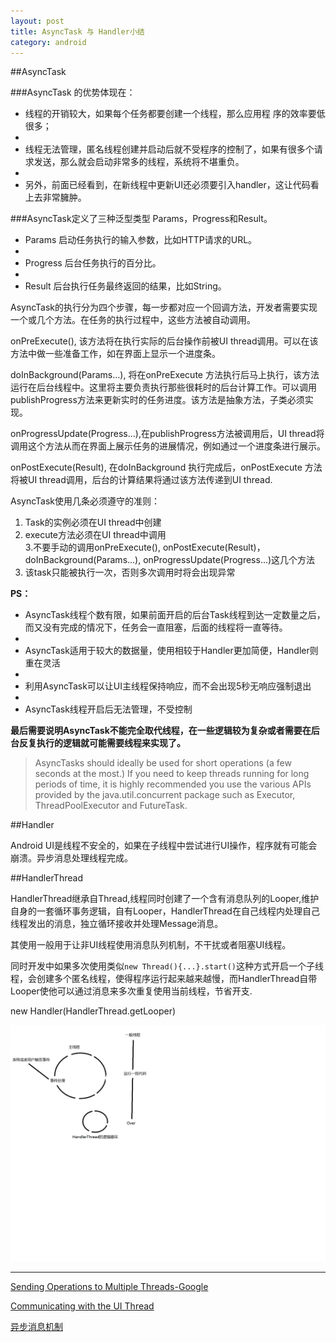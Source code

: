 ```yaml
---
layout: post
title: AsyncTask 与 Handler小结
category: android
---
```

##AsyncTask

###AsyncTask 的优势体现在：

* 线程的开销较大，如果每个任务都要创建一个线程，那么应用程 序的效率要低很多； 
* 
* 线程无法管理，匿名线程创建并启动后就不受程序的控制了，如果有很多个请求发送，那么就会启动非常多的线程，系统将不堪重负。 
* 
* 另外，前面已经看到，在新线程中更新UI还必须要引入handler，这让代码看上去非常臃肿。

###AsyncTask定义了三种泛型类型 Params，Progress和Result。

* Params 启动任务执行的输入参数，比如HTTP请求的URL。 
* 
* Progress 后台任务执行的百分比。 
* 
* Result 后台执行任务最终返回的结果，比如String。

AsyncTask的执行分为四个步骤，每一步都对应一个回调方法，开发者需要实现一个或几个方法。在任务的执行过程中，这些方法被自动调用。

onPreExecute(), 该方法将在执行实际的后台操作前被UI thread调用。可以在该方法中做一些准备工作，如在界面上显示一个进度条。 

doInBackground(Params...), 将在onPreExecute 方法执行后马上执行，该方法运行在后台线程中。这里将主要负责执行那些很耗时的后台计算工作。可以调用 publishProgress方法来更新实时的任务进度。该方法是抽象方法，子类必须实现。 

onProgressUpdate(Progress...),在publishProgress方法被调用后，UI thread将调用这个方法从而在界面上展示任务的进展情况，例如通过一个进度条进行展示。 

onPostExecute(Result), 在doInBackground 执行完成后，onPostExecute 方法将被UI thread调用，后台的计算结果将通过该方法传递到UI thread.

AsyncTask使用几条必须遵守的准则： 
1. Task的实例必须在UI thread中创建                   
2. execute方法必须在UI thread中调用                
3.不要手动的调用onPreExecute(), onPostExecute(Result)，doInBackground(Params...), onProgressUpdate(Progress...)这几个方法                     
4. 该task只能被执行一次，否则多次调用时将会出现异常

**PS：**

* AsyncTask线程个数有限，如果前面开启的后台Task线程到达一定数量之后，而又没有完成的情况下，任务会一直阻塞，后面的线程将一直等待。
* 
* AsyncTask适用于较大的数据量，使用相较于Handler更加简便，Handler则重在灵活
* 
* 利用AsyncTask可以让UI主线程保持响应，而不会出现5秒无响应强制退出
* 
* AsyncTask线程开启后无法管理，不受控制


**最后需要说明AsyncTask不能完全取代线程，在一些逻辑较为复杂或者需要在后台反复执行的逻辑就可能需要线程来实现了。**

> AsyncTasks should ideally be used for short operations (a few seconds at the most.) If you need to keep threads running for long periods of time, it is highly recommended you use the various APIs provided by the java.util.concurrent package such as Executor, ThreadPoolExecutor and FutureTask.

##Handler

Android UI是线程不安全的，如果在子线程中尝试进行UI操作，程序就有可能会崩溃。异步消息处理线程完成。






##HandlerThread

HandlerThread继承自Thread,线程同时创建了一个含有消息队列的Looper,维护自身的一套循环事务逻辑，自有Looper，HandlerThread在自己线程内处理自己线程发出的消息，独立循环接收并处理Message消息。

其使用一般用于让非UI线程使用消息队列机制，不干扰或者阻塞UI线程。

同时开发中如果多次使用类似`new Thread(){...}.start()`这种方式开启一个子线程，会创建多个匿名线程，使得程序运行起来越来越慢，而HandlerThread自带Looper使他可以通过消息来多次重复使用当前线程，节省开支.


new Handler(HandlerThread.getLooper)



![UIThread](/assets/img/20150717/UIThread.png)


---

[Sending Operations to Multiple Threads-Google](https://developer.android.com/intl/zh-CN/training/multiple-threads/index.html)

[Communicating with the UI Thread](https://developer.android.com/intl/zh-CN/training/multiple-threads/communicate-ui.html#Handler)

[异步消息机制](http://blog.csdn.net/guolin_blog/article/details/9991569)



